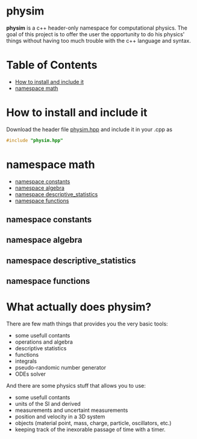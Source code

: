 # physim

**physim** is a c++ header-only namespace for computational physics.
The goal of this project is to offer the user the opportunity to do his physics' things without having too much trouble with the c++ language and syntax. 


# Table of Contents

* [How to install and include it](#how_to_install_and_include_it)
* [namespace math](#namespace_math)


# How to install and include it
Download the header file [physim.hpp](https://github.com/lorenzoliuzzo/physim/blob/e0432f73e1ba4ade984c00e8e4b08537f8b42e27/physim.hpp) and include it in your .cpp as 
``` c++
#include "physim.hpp"
```

# namespace math

  * [namespace constants](#namespace_constants)
  * [namespace algebra](#namespace_algebra)
  * [namespace descriptive_statistics](#namespace_descriptive_statistics)
  * [namespace functions](#namespace_functions)
  
  
## namespace constants

## namespace algebra

## namespace descriptive_statistics

## namespace functions


# What actually does physim?
There are few math things that provides you the very basic tools: 
* some usefull contants
* operations and algebra
* descriptive statistics
* functions
* integrals
* pseudo-randomic number generator
* ODEs solver

And there are some physics stuff that allows you to use:
* some usefull contants
* units of the SI and derived
* measurements and uncertaint measurements
* position and velocity in a 3D system
* objects (material point, mass, charge, particle, oscillators, etc.) 
* keeping track of the inexorable passage of time with a timer.



